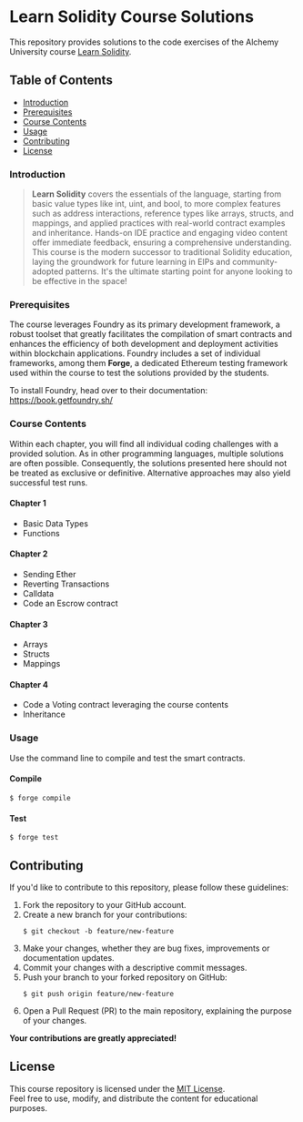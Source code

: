 # Learn Solidity Course Solutions  
 
This repository provides solutions to the code exercises of the Alchemy University course 
[Learn Solidity](https://university.alchemy.com/overview/solidity).

## Table of Contents  

- [Introduction](#introduction)
- [Prerequisites](#prerequisites)
- [Course Contents](#course-contents)
- [Usage](#usage)
- [Contributing](#contributing)
- [License](#license)

### Introduction

> **Learn Solidity** covers the essentials of the language, 
starting from basic value types like int, uint, and bool, 
to more complex features such as address interactions, reference types like arrays, structs, and mappings, 
and applied practices with real-world contract examples and inheritance. Hands-on IDE practice and 
engaging video content offer immediate feedback, ensuring a comprehensive understanding. 
This course is the modern successor to traditional Solidity education, 
laying the groundwork for future learning in EIPs and community-adopted patterns. 
It's the ultimate starting point for anyone looking to be effective in the space!


### Prerequisites

The course leverages Foundry as its primary development framework,
a robust toolset that greatly facilitates the compilation of smart contracts
and enhances the efficiency of both development and deployment activities within blockchain applications.
Foundry includes a set of individual frameworks, among them **Forge**, a dedicated Ethereum testing framework
used within the course to test the solutions provided by the students.

To install Foundry, head over to their documentation: https://book.getfoundry.sh/

### Course Contents

Within each chapter, you will find all individual coding challenges with a provided solution.
As in other programming languages, multiple solutions are often possible. 
Consequently, the solutions presented here should not be treated as exclusive or definitive. 
Alternative approaches may also yield successful test runs.

#### Chapter 1  

- Basic Data Types
- Functions

#### Chapter 2

- Sending Ether
- Reverting Transactions
- Calldata
- Code an Escrow contract

#### Chapter 3 

- Arrays
- Structs
- Mappings

#### Chapter 4

- Code a Voting contract leveraging the course contents
- Inheritance

### Usage

Use the command line to compile and test the smart contracts.

#### Compile

```shell
$ forge compile
```

#### Test

```shell
$ forge test
```

## Contributing

If you'd like to contribute to this repository, please follow these guidelines:

1. Fork the repository to your GitHub account.
2. Create a new branch for your contributions: 
   ```shell
   $ git checkout -b feature/new-feature
   ```
3. Make your changes, whether they are bug fixes, improvements or documentation updates.
4. Commit your changes with a descriptive commit messages.
5. Push your branch to your forked repository on GitHub:
   ```shell
   $ git push origin feature/new-feature
   ```
6. Open a Pull Request (PR) to the main repository, explaining the purpose of your changes.

**Your contributions are greatly appreciated!**

## License

This course repository is licensed under the [MIT License](LICENSE.txt).  
Feel free to use, modify, and distribute the content for educational purposes.